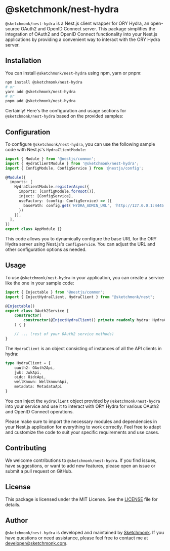 # @sketchmonk/nest-hydra

`@sketchmonk/nest-hydra` is a Nest.js client wrapper for ORY Hydra, an open-source OAuth2 and OpenID Connect server. This package simplifies the integration of OAuth2 and OpenID Connect functionality into your Nest.js applications by providing a convenient way to interact with the ORY Hydra server.

## Installation

You can install `@sketchmonk/nest-hydra` using npm, yarn or pnpm:

```bash
npm install @sketchmonk/nest-hydra
# or
yarn add @sketchmonk/nest-hydra
# or
pnpm add @sketchmonk/nest-hydra
```

Certainly! Here's the configuration and usage sections for `@sketchmonk/nest-hydra` based on the provided samples:

## Configuration

To configure `@sketchmonk/nest-hydra`, you can use the following sample code with Nest.js's `HydraClientModule`:

```typescript
import { Module } from '@nestjs/common';
import { HydraClientModule } from '@sketchmonk/nest-hydra';
import { ConfigModule, ConfigService } from '@nestjs/config';

@Module({
  imports: [
    HydraClientModule.registerAsync({
      imports: [ConfigModule.forRoot()],
      inject: [ConfigService],
      useFactory: (config: ConfigService) => ({
        basePath: config.get('HYDRA_ADMIN_URL', 'http://127.0.0.1:4445'),
      })
    }),
  ],
})
export class AppModule {}
```

This code allows you to dynamically configure the base URL for the ORY Hydra server using Nest.js's `ConfigService`. You can adjust the URL and other configuration options as needed.

## Usage

To use `@sketchmonk/nest-hydra` in your application, you can create a service like the one in your sample code:

```typescript
import { Injectable } from "@nestjs/common";
import { InjectHydraClient, HydraClient } from "@sketchmonk/nest";

@Injectable()
export class OAuth2Service {
    constructor(
        constructor(@InjectHydraClient() private readonly hydra: HydraClient) {}
    ) { }

    // ... (rest of your OAuth2 service methods)
}
```

The `HydraClient` is an object consisting of instances of all the API clients in hydra:
```ts
type HydraClient = {
    oauth2: OAuth2Api,
    jwk: JwkApi,
    oidc: OidcApi,
    wellKnown: WellknownApi,
    metadata: MetadataApi
}
```

You can inject the `HydraClient` object provided by `@sketchmonk/nest-hydra` into your service and use it to interact with ORY Hydra for various OAuth2 and OpenID Connect operations.

Please make sure to import the necessary modules and dependencies in your Nest.js application for everything to work correctly.
Feel free to adapt and customize the code to suit your specific requirements and use cases.

## Contributing

We welcome contributions to `@sketchmonk/nest-hydra`. If you find issues, have suggestions, or want to add new features, please open an issue or submit a pull request on GitHub.

## License

This package is licensed under the MIT License. See the [LICENSE](LICENSE) file for details.

## Author

`@sketchmonk/nest-hydra` is developed and maintained by [Sketchmonk](https://www.sketchmonk.com). If you have questions or need assistance, please feel free to contact me at [developer@sketchmonk.com](mailto://developer@sketchmonk.com).